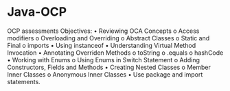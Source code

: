 # Java-OCP
OCP assessments
Objectives: • Reviewing OCA Concepts o Access modifiers o Overloading and Overriding o Abstract Classes o Static and Final o imports • Using instanceof • Understanding Virtual Method Invocation • Annotating Overriden Methods o toString o .equals o hashCode • Working with Enums o Using Enums in Switch Statement o Adding Constructors, Fields and Methods • Creating Nested Classes o Member Inner Classes o Anonymous Inner Classes • Use package and import statements.
